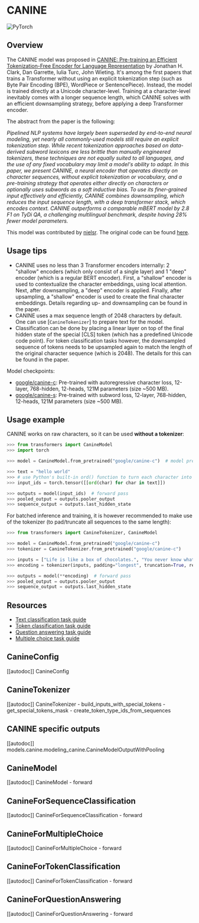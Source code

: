 <!--Copyright 2021 The HuggingFace Team. All rights reserved.

Licensed under the Apache License, Version 2.0 (the "License"); you may not use this file except in compliance with
the License. You may obtain a copy of the License at

http://www.apache.org/licenses/LICENSE-2.0

Unless required by applicable law or agreed to in writing, software distributed under the License is distributed on
an "AS IS" BASIS, WITHOUT WARRANTIES OR CONDITIONS OF ANY KIND, either express or implied. See the License for the
specific language governing permissions and limitations under the License.

⚠️ Note that this file is in Markdown but contain specific syntax for our doc-builder (similar to MDX) that may not be
rendered properly in your Markdown viewer.

-->

# CANINE

<div class="flex flex-wrap space-x-1">
<img alt="PyTorch" src="https://img.shields.io/badge/PyTorch-DE3412?style=flat&logo=pytorch&logoColor=white">
</div>

## Overview

The CANINE model was proposed in [CANINE: Pre-training an Efficient Tokenization-Free Encoder for Language
Representation](https://huggingface.co/papers/2103.06874) by Jonathan H. Clark, Dan Garrette, Iulia Turc, John Wieting. It's
among the first papers that trains a Transformer without using an explicit tokenization step (such as Byte Pair
Encoding (BPE), WordPiece or SentencePiece). Instead, the model is trained directly at a Unicode character-level.
Training at a character-level inevitably comes with a longer sequence length, which CANINE solves with an efficient
downsampling strategy, before applying a deep Transformer encoder.

The abstract from the paper is the following:

*Pipelined NLP systems have largely been superseded by end-to-end neural modeling, yet nearly all commonly-used models
still require an explicit tokenization step. While recent tokenization approaches based on data-derived subword
lexicons are less brittle than manually engineered tokenizers, these techniques are not equally suited to all
languages, and the use of any fixed vocabulary may limit a model's ability to adapt. In this paper, we present CANINE,
a neural encoder that operates directly on character sequences, without explicit tokenization or vocabulary, and a
pre-training strategy that operates either directly on characters or optionally uses subwords as a soft inductive bias.
To use its finer-grained input effectively and efficiently, CANINE combines downsampling, which reduces the input
sequence length, with a deep transformer stack, which encodes context. CANINE outperforms a comparable mBERT model by
2.8 F1 on TyDi QA, a challenging multilingual benchmark, despite having 28% fewer model parameters.*

This model was contributed by [nielsr](https://huggingface.co/nielsr). The original code can be found [here](https://github.com/google-research/language/tree/master/language/canine).

## Usage tips

- CANINE uses no less than 3 Transformer encoders internally: 2 "shallow" encoders (which only consist of a single
  layer) and 1 "deep" encoder (which is a regular BERT encoder). First, a "shallow" encoder is used to contextualize
  the character embeddings, using local attention. Next, after downsampling, a "deep" encoder is applied. Finally,
  after upsampling, a "shallow" encoder is used to create the final character embeddings. Details regarding up- and
  downsampling can be found in the paper.
- CANINE uses a max sequence length of 2048 characters by default. One can use [`CanineTokenizer`]
  to prepare text for the model.
- Classification can be done by placing a linear layer on top of the final hidden state of the special [CLS] token
  (which has a predefined Unicode code point). For token classification tasks however, the downsampled sequence of
  tokens needs to be upsampled again to match the length of the original character sequence (which is 2048). The
  details for this can be found in the paper.

Model checkpoints:

  - [google/canine-c](https://huggingface.co/google/canine-c): Pre-trained with autoregressive character loss,
    12-layer, 768-hidden, 12-heads, 121M parameters (size ~500 MB).
  - [google/canine-s](https://huggingface.co/google/canine-s): Pre-trained with subword loss, 12-layer,
    768-hidden, 12-heads, 121M parameters (size ~500 MB).


## Usage example

CANINE works on raw characters, so it can be used **without a tokenizer**:

```python
>>> from transformers import CanineModel
>>> import torch

>>> model = CanineModel.from_pretrained("google/canine-c")  # model pre-trained with autoregressive character loss

>>> text = "hello world"
>>> # use Python's built-in ord() function to turn each character into its unicode code point id
>>> input_ids = torch.tensor([[ord(char) for char in text]])

>>> outputs = model(input_ids)  # forward pass
>>> pooled_output = outputs.pooler_output
>>> sequence_output = outputs.last_hidden_state
```

For batched inference and training, it is however recommended to make use of the tokenizer (to pad/truncate all
sequences to the same length):

```python
>>> from transformers import CanineTokenizer, CanineModel

>>> model = CanineModel.from_pretrained("google/canine-c")
>>> tokenizer = CanineTokenizer.from_pretrained("google/canine-c")

>>> inputs = ["Life is like a box of chocolates.", "You never know what you gonna get."]
>>> encoding = tokenizer(inputs, padding="longest", truncation=True, return_tensors="pt")

>>> outputs = model(**encoding)  # forward pass
>>> pooled_output = outputs.pooler_output
>>> sequence_output = outputs.last_hidden_state
```

## Resources

- [Text classification task guide](../tasks/sequence_classification)
- [Token classification task guide](../tasks/token_classification)
- [Question answering task guide](../tasks/question_answering)
- [Multiple choice task guide](../tasks/multiple_choice)

## CanineConfig

[[autodoc]] CanineConfig

## CanineTokenizer

[[autodoc]] CanineTokenizer
    - build_inputs_with_special_tokens
    - get_special_tokens_mask
    - create_token_type_ids_from_sequences

## CANINE specific outputs

[[autodoc]] models.canine.modeling_canine.CanineModelOutputWithPooling

## CanineModel

[[autodoc]] CanineModel
    - forward

## CanineForSequenceClassification

[[autodoc]] CanineForSequenceClassification
    - forward

## CanineForMultipleChoice

[[autodoc]] CanineForMultipleChoice
    - forward

## CanineForTokenClassification

[[autodoc]] CanineForTokenClassification
    - forward

## CanineForQuestionAnswering

[[autodoc]] CanineForQuestionAnswering
    - forward
